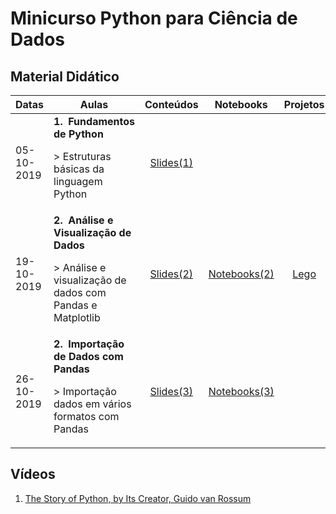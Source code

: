 # Minicurso Python para Ciência de Dados

## Material Didático
<table width="100px">
  <thead>
    <th>Datas</th>
    <th>Aulas</th>
    <th>Conteúdos</th>
    <th>Notebooks</th>
    <th>Projetos</th>
  </thead>
  <tbody>
    <tr>
    <td>05-10-2019</td>
    <td>
      <strong>1.&nbsp;&nbsp;Fundamentos de Python</strong>
      <p>> Estruturas básicas da linguagem Python</p>
    </td>
    <td align="center"><a href="https://github.com/gomesluiz/python-para-ciencia-de-dados/blob/master/slides/aula-1.pdf">Slides(1)</a></td>
    <td></td>
    <td></td>
  </tr>
  <tr>
    <td>19-10-2019</td>
    <td>
      <strong>2.&nbsp;&nbsp;Análise e Visualização de Dados</strong>
      <p>> Análise e visualização de dados com Pandas e Matplotlib</p>
    </td>
    <td align="center"><a href="https://github.com/gomesluiz/python-para-ciencia-de-dados/blob/master/slides/aula-2.pdf">Slides(2)</a></td>
    <td align="center"><a href="https://github.com/gomesluiz/python-para-ciencia-de-dados/blob/master/notebooks/aula-2-notebooks.zip">Notebooks(2)</a></td>
    <td align="center"><a href="https://github.com/gomesluiz/python-para-ciencia-de-dados/blob/master/projetos/lego.zip">Lego</a></td>
  </tr>
  <tr>
    <td>26-10-2019</td>
    <td>
      <strong>2.&nbsp;&nbsp;Importação de Dados com Pandas</strong>
      <p>> Importação dados em vários formatos com Pandas</p>
    </td>
    <td align="center"><a href="https://github.com/gomesluiz/python-para-ciencia-de-dados/blob/master/slides/aula-3.pdf">Slides(3)</a></td>
    <td align="center"><a href="https://github.com/gomesluiz/python-para-ciencia-de-dados/blob/master/notebooks/aula-3-notebooks.zip">Notebooks(3)</a></td>
    <td align="center"></td>
  </tr>
  </tbody>
</table>

## Vídeos
1. [The Story of Python, by Its Creator, Guido van Rossum](https://www.youtube.com/watch?v=J0Aq44Pze-w)
